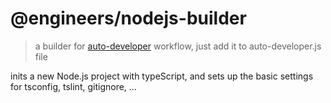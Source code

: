 # @engineers/nodejs-builder

> a builder for [auto-developer](https://github.com/eng-dibo/auto-developer) workflow, just add it to auto-developer.js file

inits a new Node.js project with typeScript, and sets up the basic settings for tsconfig, tslint, gitignore, ...
